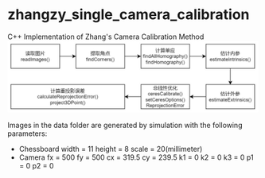 # zhangzy_single_camera_calibration
C++ Implementation of Zhang's Camera Calibration Method
![Algorithm flowchart](flowchart.jpg)

Images in the data folder are generated by simulation with the following parameters:
- Chessboard
width = 11
height = 8
scale = 20(millimeter)
- Camera
fx = 500
fy = 500
cx = 319.5
cy = 239.5
k1 = 0
k2 = 0
k3 = 0
p1 = 0
p2 = 0